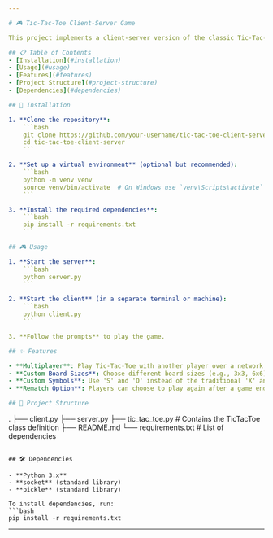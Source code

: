 ```yaml
---

# 🎮 Tic-Tac-Toe Client-Server Game

This project implements a client-server version of the classic Tic-Tac-Toe game using socket programming in Python. The game allows players to choose different board sizes and uses 'S' and 'O' symbols.

## 📋 Table of Contents
- [Installation](#installation)
- [Usage](#usage)
- [Features](#features)
- [Project Structure](#project-structure)
- [Dependencies](#dependencies)

## 🚀 Installation

1. **Clone the repository**:
    ```bash
    git clone https://github.com/your-username/tic-tac-toe-client-server.git
    cd tic-tac-toe-client-server
    ```

2. **Set up a virtual environment** (optional but recommended):
    ```bash
    python -m venv venv
    source venv/bin/activate  # On Windows use `venv\Scripts\activate`
    ```

3. **Install the required dependencies**:
    ```bash
    pip install -r requirements.txt
    ```

## 🎮 Usage

1. **Start the server**:
    ```bash
    python server.py
    ```

2. **Start the client** (in a separate terminal or machine):
    ```bash
    python client.py
    ```

3. **Follow the prompts** to play the game.

## ✨ Features

- **Multiplayer**: Play Tic-Tac-Toe with another player over a network.
- **Custom Board Sizes**: Choose different board sizes (e.g., 3x3, 6x6).
- **Custom Symbols**: Use 'S' and 'O' instead of the traditional 'X' and 'O'.
- **Rematch Option**: Players can choose to play again after a game ends.

## 📁 Project Structure

```
.
├── client.py
├── server.py
├── tic_tac_toe.py  # Contains the TicTacToe class definition
├── README.md
└── requirements.txt  # List of dependencies
```

## 🛠️ Dependencies

- **Python 3.x**
- **socket** (standard library)
- **pickle** (standard library)

To install dependencies, run:
```bash
pip install -r requirements.txt
```

---
```


